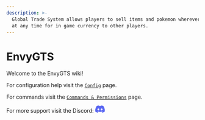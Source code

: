 ```yaml
---
description: >-
  Global Trade System allows players to sell items and pokemon wherever they are
  at any time for in game currency to other players.
---
```


# EnvyGTS

Welcome to the EnvyGTS wiki!

For configuration help visit the [`Config`](config.md) page.

For commands visit the [`Commands & Permissions`](commands-and-permissions.md) page.

For more support visit the Discord: <a href="https://discord.envyware.co.uk"><img src="/img/icon_clyde_blurple_RGB.svg" alt="Discord" width="25"/></a>
